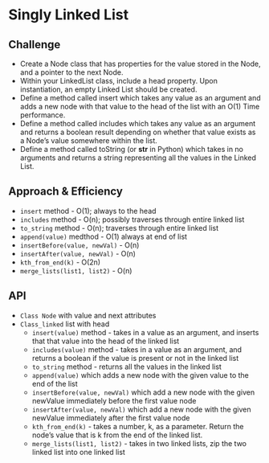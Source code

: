 # Singly Linked List

## Challenge
* Create a Node class that has properties for the value stored in the Node, and a pointer to the next Node.
* Within your LinkedList class, include a head property. Upon instantiation, an empty Linked List should be created.
* Define a method called insert which takes any value as an argument and adds a new node with that value to the head of the list with an O(1) Time performance.
* Define a method called includes which takes any value as an argument and returns a boolean result depending on whether that value exists as a Node’s value somewhere within the list.
* Define a method called toString (or __str__ in Python) which takes in no arguments and returns a string representing all the values in the Linked List.

## Approach & Efficiency
* `insert` method - O(1); always to the head
* `includes` method - O(n); possibly traverses through entire linked list
* `to_string` method - O(n); traverses through entire linked list
* `append(value)` medthod - O(1) always at end of list
* `insertBefore(value, newVal)` - O(n)
* `insertAfter(value, newVal)` - O(n)
* `kth_from_end(k)` - O(2n)
* `merge_lists(list1, list2)` - O(n)
## API
* `Class Node` with value and next attributes
* `Class_linked` list with head
    * `insert(value)` method - takes in a value as an argument, and inserts that that value into the head of the linked list
    * `includes(value)` method - takes in a value as an argument, and returns a boolean if the value is present or not in the linked list
    * `to_string` method - returns all the values in the linked list
    * `append(value)` which adds a new node with the given value to the end of the list
    * `insertBefore(value, newVal)` which add a new node with the given newValue immediately before the first value node
    * `insertAfter(value, newVal)` which add a new node with the given newValue immediately after the first value node
    * `kth_from_end(k)` - takes a number, k, as a parameter. Return the node’s value that is k from the end of the linked list.
    * `merge_lists(list1, list2)` - takes in two linked lists, zip the two linked list into one linked list